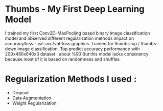 # Thumbs - My First Deep Learning Model
I trained my first Conv2D-MaxPooling based binary image classification model and observed different regularization methods impact on accuracy/loss - val-acc/val-loss graphics. Trained for thumbs-up / thumbs-down image classification.
Top predict accuracy performance with 200x480x640x3 dataset : about %90 
But this model lacks consistency because most of it is based on randomness and shuffles.
# Regularization Methods I used :
- Dropout
- Data Augmentation
- Weight Regularization